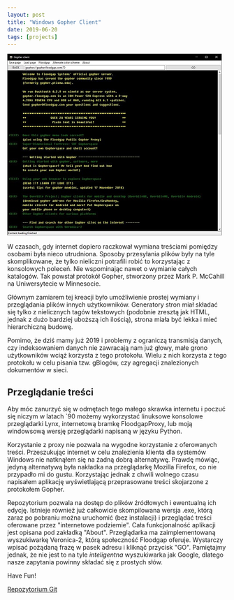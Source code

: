 ```yaml
---
layout: post
title: "Windows Gopher Client"
date: 2019-06-20
tags: [projects]
---
```

![](/images/gopher/Main_Window.JPG)

W czasach, gdy internet dopiero raczkował wymiana treściami pomiędzy osobami była nieco utrudniona. Sposoby przesyłania plików były na tyle skomplikowane, że tylko nieliczni potrafili robić to korzystając z konsolowych poleceń. Nie wspominając nawet o wymianie całych katalogów. Tak powstał protokół Gopher, stworzony przez Mark P. McCahill na Uniwersytecie w Minnesocie.

Głównym zamiarem tej kreacji było umożliwienie prostej wymiany i przeglądania plików innych użytkowników. Generatory stron miał składać się tylko z nielicznych tagów tekstowych (podobnie zresztą jak HTML, jednak z dużo bardziej uboższą ich ilością), strona miała być lekka i mieć hierarchiczną budowę.

Pomimo, że dziś mamy już 2019 i problemy z ograniczą transmisją danych, czy indeksowaniem danych nie zawracają nam już głowy, małe grono użytkowników wciąż korzysta z tego protokołu. Wielu z nich korzysta z tego protokołu w celu pisania tzw. gBlogów, czy agregacji znalezionych dokumentów w sieci. 

## Przeglądanie treści

Aby móc zanurzyć się w odmętach tego małego skrawka internetu i poczuć się niczym w latach `90 możemy wykorzystać linuksowe konsolowe przeglądarki Lynx, internetową bramkę FloodgapProxy, lub moją windowsową wersję przeglądarki napisaną w języku Python.

Korzystanie z proxy nie pozwala na wygodne korzystanie z oferowanych treści. Przeszukując internet w celu znalezienia klienta dla systemów Windows nie natknąłem się na żadną dobrą alternatywę. Prawdę mówiąc, jedyną alternatywą była nakładka na przeglądarkę Mozilla Firefox, co nie przypadło mi do gustu. Korzystając jednak z chwili wolnego czasu napisałem aplikację wyświetlającą przeprasowane treści skojarzone z protokołem Gopher. 

Repozytorium pozwala na dostęp do plików źródłowych i ewentualną ich edycję. Istnieje również już całkowicie skompilowana wersja .exe, którą zaraz po pobraniu można uruchomić (bez instalacji) i przeglądać treści oferowane przez "internetowe podziemie". Cała funkcjonalność aplikacji jest opisana pod zakładką "About". Przeglądarka ma zaimplementowaną wyszukiwarkę Veronica-2, którą społeczność Floodgap oferuje. Wystarczy wpisać pożądaną frazę w pasek adresu i kliknąć przycisk "GO". Pamiętajmy jednak, że nie jest to na tyle *inteligentna* wyszukiwarka jak Google, dlatego nasze zapytania powinny składać się z prostych słów.

Have Fun! 



[Repozytorium Git](https://github.com/MateuszMyalski/windows-gopher-client)



